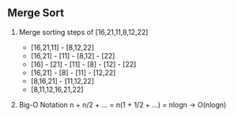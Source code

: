 ## Merge Sort
1. Merge sorting steps of [16,21,11,8,12,22]
    - [16,21,11] - [8,12,22]
    - [16,21] - [11] - [8,12] - [22]
    - [16] - [21] - [11] - [8] - [12] - [22]
    - [16,21] - [8] - [11] - [12,22]
    - [8,16,21] - [11,12,22]
    - [8,11,12,16,21,22]

2. Big-O Notation
    n + n/2 + ... = n(1 + 1/2 + ...) = nlogn → O(nlogn)